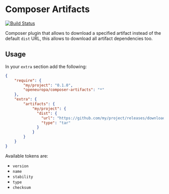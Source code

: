 # Composer Artifacts

[![Build Status](https://drone.fpfis.eu/api/badges/openeuropa/composer-artifacts/status.svg?branch=master)](https://drone.fpfis.eu/openeuropa/composer-artifacts)

Composer plugin that allows to download a specified artifact instead of the default `dist` URL, this allows
to download all artifact dependencies too. 

## Usage

In your `extra` section add the following:

```json
{
    "require": {
        "my/project": "0.1.0",
        "openeuropa/composer-artifacts": "*"
    },    
    "extra": {
        "artifacts": {
            "my/project": {
              "dist": {
                "url": "https://github.com/my/project/releases/download/{version}/my-project-artifact-{version}.tar.gz",
                "type": "tar"
              }
            }
        }
    }
}
```

Available tokens are:

* `version`
* `name`
* `stability`
* `type`
* `checksum`
